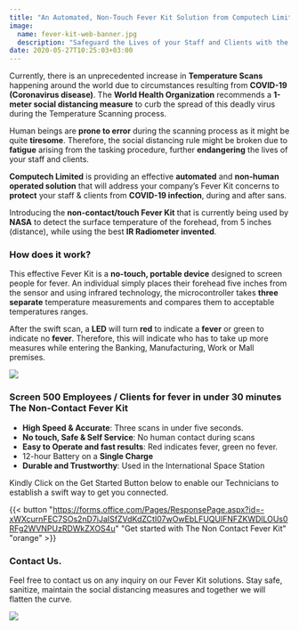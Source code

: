 ```yaml
---
title: "An Automated, Non-Touch Fever Kit Solution from Computech Limited."
image:
  name: fever-kit-web-banner.jpg
  description: "Safeguard the Lives of your Staff and Clients with the Automated, Non-Touch Fever Kit Solution from Computech Limited."
date: 2020-05-27T10:25:03+03:00
---
```


Currently, there is an unprecedented increase in __Temperature Scans__ happening around the world due to circumstances resulting from __COVID-19 (Coronavirus disease)__. The __World Health Organization__ recommends a __1-meter social distancing measure__ to curb the spread of this deadly virus during the Temperature Scanning process.

Human beings are __prone to error__ during the scanning process as it might be quite __tiresome__. Therefore, the social distancing rule might be broken due to __fatigue__ arising from the tasking procedure, further __endangering__ the lives of your staff and clients.

__Computech Limited__ is providing an effective __automated__ and __non-human operated solution__ that will address your company’s Fever Kit concerns to __protect__ your staff & clients from __COVID-19 infection__, during and after sans.

Introducing the __non-contact/touch Fever Kit__ that is currently being used by __NASA__ to detect the surface temperature of the forehead, from 5 inches (distance), while using the best __IR Radiometer invented__. 

### How does it work?

This effective Fever Kit is a __no-touch, portable device__ designed to screen people for fever. An individual simply places their forehead five inches from the sensor and using infrared technology, the microcontroller takes __three separate__ temperature measurements and compares them to acceptable temperatures ranges. 

After the swift scan, a __LED__ will turn __red__ to indicate a __fever__ or green to indicate no __fever__. Therefore, this will indicate who has to take up more measures while entering the Banking, Manufacturing, Work or Mall premises.

![](/news/fever-kit-social-media-post.jpg)

### Screen 500 Employees / Clients for fever in under 30 minutes The Non-Contact Fever Kit

- __High Speed & Accurate__: Three scans in under five seconds. 
- __No touch, Safe & Self Service__: No human contact during scans
- __Easy to Operate and fast results__: Red indicates fever, green no fever.
- 12-hour Battery on a __Single Charge__
- __Durable and Trustworthy__: Used in the International Space Station

Kindly Click on the Get Started Button below to enable our Technicians to establish a swift way to get you connected.

{{< button "https://forms.office.com/Pages/ResponsePage.aspx?id=-xWXcurnFEC7SOs2nD7iJaISfZVdKdZCtI07wOwEbLFUQUlFNFZKWDlLOUs0RFg2WVNPUzRDWkZXOS4u" "Get started with The Non Contact Fever Kit" "orange" >}}

### Contact Us.

Feel free to contact us on any inquiry on our Fever Kit solutions. Stay safe, sanitize, maintain the social distancing measures and together we will flatten the curve.

![](/news/fever-kit-footer.jpg)
